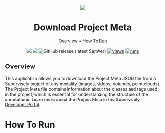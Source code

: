 <div align="center" markdown>

<img src="https://github.com/supervisely-ecosystem/download_project_meta/releases/download/0.0.1/poster.png">

# Download Project Meta

<p align="center">
  <a href="#overview">Overview</a> •
  <a href="#how-to-run">How To Run</a>
</p>

[![](https://img.shields.io/badge/supervisely-ecosystem-brightgreen)](https://ecosystem.supervisely.com/apps/download-project-meta)
[![](https://img.shields.io/badge/slack-chat-green.svg?logo=slack)](https://supervisely.com/slack)
![GitHub release (latest SemVer)](https://img.shields.io/github/v/release/supervisely-ecosystem/download-project-meta)
[![views](https://app.supervisely.com/img/badges/views/supervisely-ecosystem/download-project-meta.png)](https://supervisely.com)
[![runs](https://app.supervisely.com/img/badges/runs/supervisely-ecosystem/download-project-meta.png)](https://supervisely.com)

</div>

## Overview

This application allows you to download the Project Meta JSON file from a Supervisely project of any modality (images, videos, volumes, point clouds). The Project Meta file contains information about the classes and tags used in the project, which is essential for understanding the structure of the annotations. Learn more about the Project Meta in the Supervisely [Developer Portal](https://developer.supervisely.com/getting-started/supervisely-annotation-format/project-classes-and-tags).

# How To Run